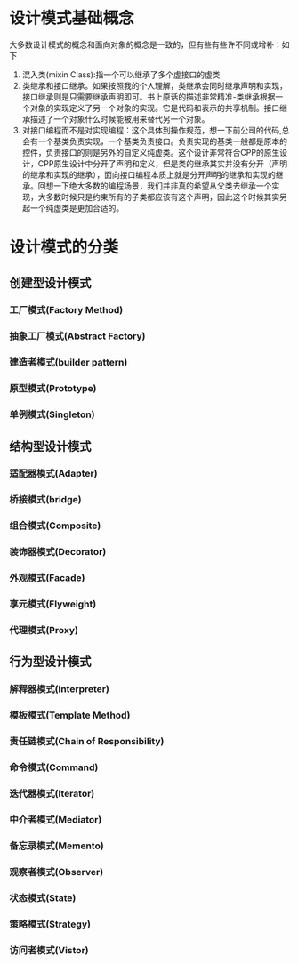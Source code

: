 # 设计模式基础概念
大多数设计模式的概念和面向对象的概念是一致的，但有些有些许不同或增补：如下
1. 混入类(mixin Class):指一个可以继承了多个虚接口的虚类
2. 类继承和接口继承。如果按照我的个人理解，类继承会同时继承声明和实现，接口继承则是只需要继承声明即可。书上原话的描述非常精准-类继承根据一个对象的实现定义了另一个对象的实现。它是代码和表示的共享机制。接口继承描述了一个对象什么时候能被用来替代另一个对象。
3. 对接口编程而不是对实现编程：这个具体到操作规范，想一下前公司的代码,总会有一个基类负责实现，一个基类负责接口。负责实现的基类一般都是原本的控件，负责接口的则是另外的自定义纯虚类。这个设计非常符合CPP的原生设计，CPP原生设计中分开了声明和定义，但是类的继承其实并没有分开（声明的继承和实现的继承），面向接口编程本质上就是分开声明的继承和实现的继承。回想一下绝大多数的编程场景，我们并非真的希望从父类去继承一个实现，大多数时候只是约束所有的子类都应该有这个声明，因此这个时候其实另起一个纯虚类是更加合适的。
# 设计模式的分类
## 创建型设计模式
### 工厂模式(Factory Method)
### 抽象工厂模式(Abstract Factory)
### 建造者模式(builder pattern)
### 原型模式(Prototype) 
### 单例模式(Singleton)
## 结构型设计模式
### 适配器模式(Adapter)
### 桥接模式(bridge)
### 组合模式(Composite)
### 装饰器模式(Decorator)
### 外观模式(Facade)
### 享元模式(Flyweight)
### 代理模式(Proxy)
## 行为型设计模式
### 解释器模式(interpreter)
### 模板模式(Template Method)
### 责任链模式(Chain of Responsibility)
### 命令模式(Command)
### 迭代器模式(Iterator)
### 中介者模式(Mediator)
### 备忘录模式(Memento)
### 观察者模式(Observer)
### 状态模式(State)
### 策略模式(Strategy)
### 访问者模式(Vistor)